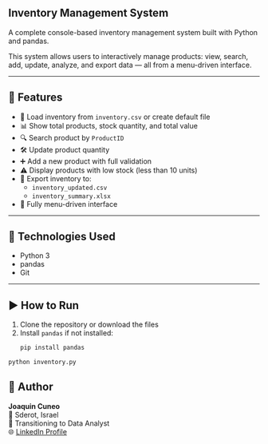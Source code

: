 ## Inventory Management System

A complete console-based inventory management system built with Python and pandas.

This system allows users to interactively manage products: view, search, add, update, analyze, and export data — all from a menu-driven interface.

---

## 🚀 Features

- 📄 Load inventory from `inventory.csv` or create default file
- 📊 Show total products, stock quantity, and total value
- 🔍 Search product by `ProductID`
- 🛠️ Update product quantity
- ➕ Add a new product with full validation
- ⚠️ Display products with low stock (less than 10 units)
- 💾 Export inventory to:
  - `inventory_updated.csv`
  - `inventory_summary.xlsx`
- 🧩 Fully menu-driven interface

---

## 🧪 Technologies Used

- Python 3
- pandas
- Git

---

## ▶️ How to Run

1. Clone the repository or download the files
2. Install `pandas` if not installed:
   ```bash
   pip install pandas
   ```


```bash
python inventory.py
``` 


## 👤 Author

**Joaquin Cuneo**  
📍 Sderot, Israel  
💼 Transitioning to Data Analyst  
🌐 [LinkedIn Profile](https://www.linkedin.com/in/joaquin-cuneo-a21a716a)